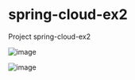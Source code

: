 # spring-cloud-ex2
Project spring-cloud-ex2

![image](https://github.com/Spenezanni/spring-cloud-ex2/assets/32372447/442e836c-5342-4ecd-be47-d286487d1646)

![image](https://github.com/Spenezanni/spring-cloud-ex2/assets/32372447/8e6949d9-480f-4b6e-b1e0-cb5edd171e49)

